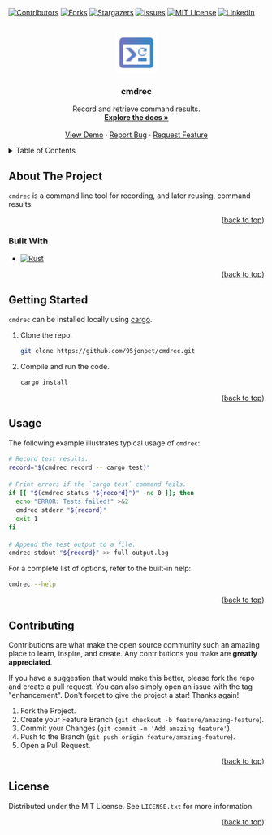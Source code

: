 <a name="readme-top"></a>

[![Contributors][contributors-shield]][contributors-url]
[![Forks][forks-shield]][forks-url]
[![Stargazers][stars-shield]][stars-url]
[![Issues][issues-shield]][issues-url]
[![MIT License][license-shield]][license-url]
[![LinkedIn][linkedin-shield]][linkedin-url]

<br />
<div align="center">
  <a href="https://github.com/95jonpet/cmdrec">
    <img src="doc/logo.svg" alt="Logo" width="80" height="80">
  </a>

<h3 align="center">cmdrec</h3>

  <p align="center">
    Record and retrieve command results.
    <br />
    <a href="https://github.com/95jonpet/cmdrec"><strong>Explore the docs »</strong></a>
    <br />
    <br />
    <a href="https://github.com/95jonpet/cmdrec">View Demo</a>
    ·
    <a href="https://github.com/95jonpet/cmdrec/issues">Report Bug</a>
    ·
    <a href="https://github.com/95jonpet/cmdrec/issues">Request Feature</a>
  </p>
</div>

<details>
  <summary>Table of Contents</summary>
  <ol>
    <li>
      <a href="#about-the-project">About The Project</a>
      <ul>
        <li><a href="#built-with">Built With</a></li>
      </ul>
    </li>
    <li><a href="#getting-started">Getting Started</a></li>
    <li><a href="#usage">Usage</a></li>
    <li><a href="#contributing">Contributing</a></li>
    <li><a href="#license">License</a></li>
  </ol>
</details>

## About The Project

`cmdrec` is a command line tool for recording, and later reusing, command results.

<p align="right">(<a href="#readme-top">back to top</a>)</p>

### Built With

- [![Rust][rust-shield]][rust-url]

<p align="right">(<a href="#readme-top">back to top</a>)</p>

## Getting Started

`cmdrec` can be installed locally using [cargo](https://doc.rust-lang.org/stable/cargo).

1. Clone the repo.

    ```bash
    git clone https://github.com/95jonpet/cmdrec.git
    ```

2. Compile and run the code.

    ```bash
    cargo install
    ```

<p align="right">(<a href="#readme-top">back to top</a>)</p>

## Usage

The following example illustrates typical usage of `cmdrec`:

```bash
# Record test results.
record="$(cmdrec record -- cargo test)"

# Print errors if the `cargo test` command fails.
if [[ "$(cmdrec status "${record}")" -ne 0 ]]; then
  echo "ERROR: Tests failed!" >&2
  cmdrec stderr "${record}"
  exit 1
fi

# Append the test output to a file.
cmdrec stdout "${record}" >> full-output.log
```

For a complete list of options, refer to the built-in help:

```bash
cmdrec --help
```

<p align="right">(<a href="#readme-top">back to top</a>)</p>

## Contributing

Contributions are what make the open source community such an amazing place to learn, inspire, and create. Any contributions you make are **greatly appreciated**.

If you have a suggestion that would make this better, please fork the repo and create a pull request. You can also simply open an issue with the tag "enhancement".
Don't forget to give the project a star! Thanks again!

1. Fork the Project.
2. Create your Feature Branch (`git checkout -b feature/amazing-feature`).
3. Commit your Changes (`git commit -m 'Add amazing feature'`).
4. Push to the Branch (`git push origin feature/amazing-feature`).
5. Open a Pull Request.

<p align="right">(<a href="#readme-top">back to top</a>)</p>

## License

Distributed under the MIT License. See `LICENSE.txt` for more information.

<p align="right">(<a href="#readme-top">back to top</a>)</p>

[contributors-shield]: https://img.shields.io/github/contributors/95jonpet/cmdrec.svg?style=for-the-badge
[contributors-url]: https://github.com/95jonpet/cmdrec/graphs/contributors
[forks-shield]: https://img.shields.io/github/forks/95jonpet/cmdrec.svg?style=for-the-badge
[forks-url]: https://github.com/95jonpet/cmdrec/network/members
[stars-shield]: https://img.shields.io/github/stars/95jonpet/cmdrec.svg?style=for-the-badge
[stars-url]: https://github.com/95jonpet/cmdrec/stargazers
[issues-shield]: https://img.shields.io/github/issues/95jonpet/cmdrec.svg?style=for-the-badge
[issues-url]: https://github.com/95jonpet/cmdrec/issues
[license-shield]: https://img.shields.io/github/license/95jonpet/cmdrec.svg?style=for-the-badge
[license-url]: https://github.com/95jonpet/cmdrec/blob/master/LICENSE.txt
[linkedin-shield]: https://img.shields.io/badge/-LinkedIn-black.svg?style=for-the-badge&logo=linkedin&colorB=555
[linkedin-url]: https://linkedin.com/in/95jonpet
[rust-shield]: https://img.shields.io/badge/Rust-000000?style=for-the-badge&logo=Rust&logoColor=white
[rust-url]: https://www.rust-lang.org
